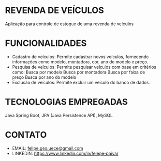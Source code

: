 # REVENDA DE VEÍCULOS
Aplicação para controle de estoque de uma revenda de veículos 
# FUNCIONALIDADES
- Cadastro de veículos: Permite cadastrar novos veículos, fornecendo informações como modelo, montadora, cor, ano do modelo e preço.
- Pesquisa de veículos: Permite pesquisar veículos com base em critérios como:
      Busca por modelo
      Busca por montadora
      Busca por faixa de preço
      Busca por ano do modelo
- Exclusão de veículos: Permite excluir um veículo do banco de dados.
# TECNOLOGIAS EMPREGADAS
Java
Spring Boot,
JPA (Java Persistence API),
MySQL
# CONTATO
- EMAIL: felipe.geo.uece@gmail.com
- LINKEDIN: https://www.linkedin.com/in/felepe-paiva/
